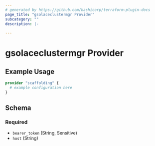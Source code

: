 ```yaml
---
# generated by https://github.com/hashicorp/terraform-plugin-docs
page_title: "gsolaceclustermgr Provider"
subcategory: ""
description: |-
  
---
```


# gsolaceclustermgr Provider



## Example Usage

```terraform
provider "scaffolding" {
  # example configuration here
}
```

<!-- schema generated by tfplugindocs -->
## Schema

### Required

- `bearer_token` (String, Sensitive)
- `host` (String)
